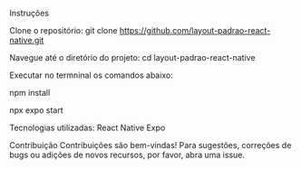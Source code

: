 Instruções

Clone o repositório:
git clone https://github.com/layout-padrao-react-native.git

Navegue até o diretório do projeto:
cd layout-padrao-react-native

Executar no termninal os comandos abaixo:

npm install

npx expo start 


Tecnologias utilizadas:
React Native
Expo

Contribuição
Contribuições são bem-vindas! Para sugestões, correções de bugs ou adições de novos recursos, por favor, abra uma issue.



